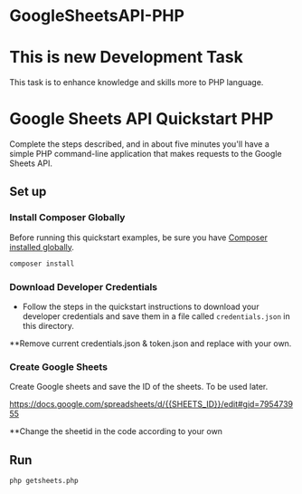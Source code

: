# GoogleSheetsAPI-PHP
# This is new Development Task

This task is to enhance knowledge and skills more to PHP language.

# Google Sheets API Quickstart PHP

Complete the steps described, and in about five minutes you'll have a simple PHP command-line application that makes requests to the Google Sheets API.

## Set up

### Install Composer Globally

Before running this quickstart examples, be sure you have [Composer installed globally](https://getcomposer.org/doc/00-intro.md#globally).

```sh
composer install
```

### Download Developer Credentials

- Follow the steps in the quickstart instructions to download your developer
  credentials and save them in a file called `credentials.json` in this
  directory.
 
 **Remove current credentials.json & token.json and replace with your own.
 
 ### Create Google Sheets
 Create Google sheets and save the ID of the sheets. To be used later.
 
 https://docs.google.com/spreadsheets/d/{{SHEETS_ID}}/edit#gid=795473955
 
 **Change the sheetid in the code according to your own

## Run

```sh
php getsheets.php
```

